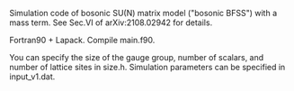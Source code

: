 Simulation code of bosonic SU(N) matrix model ("bosonic BFSS") with a mass term. See Sec.VI of arXiv:2108.02942 for details. 

Fortran90 + Lapack. Compile main.f90. 

You can specify the size of the gauge group, number of scalars, and number of lattice sites in size.h.
Simulation parameters can be specified in input_v1.dat. 
